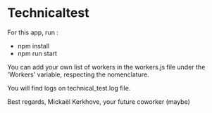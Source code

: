 # Technicaltest

For this app, run :

- npm install
- npm run start


You can add your own list of workers in the workers.js file under 
the 'Workers' variable, respecting the nomenclature.

You will find logs on technical_test.log file.

Best regards,
Mickaël Kerkhove, your future coworker (maybe)
